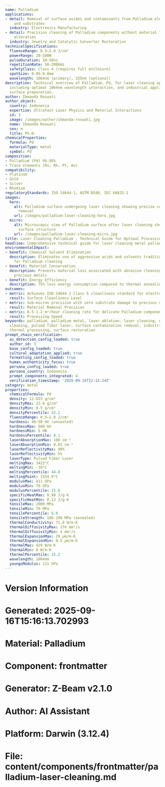 ```yaml
---
name: Palladium
applications:
- detail: Removal of surface oxides and contaminants from Palladium electrical contacts
    and substrates
  industry: Electronics Manufacturing
- detail: Precision cleaning of Palladium components without material loss or surface
    alteration
  industry: Jewelry and Catalytic Converter Restoration
technicalSpecifications:
  fluenceRange: 0.5–2.0 J/cm²
  powerRange: 20-100W
  pulseDuration: 10-50ns
  repetitionRate: 50-200kHz
  safetyClass: Class 4 (requires full enclosure)
  spotSize: 0.05-0.8mm
  wavelength: 1064nm (primary), 355nm (optional)
description: Technical overview of Palladium, Pd, for laser cleaning applications,
  including optimal 1064nm wavelength interaction, and industrial applications in
  surface preparation.
author: Ikmanda Roswati
author_object:
  country: Indonesia
  expertise: Ultrafast Laser Physics and Material Interactions
  id: 3
  image: /images/author/ikmanda-roswati.jpg
  name: Ikmanda Roswati
  sex: m
  title: Ph.D.
chemicalProperties:
  formula: Pd
  materialType: metal
  symbol: Pd
composition:
- Palladium (Pd) 99.95%
- Trace elements (Ru, Rh, Pt, Au)
compatibility:
- Platinum
- Gold
- Silver
- Rhodium
regulatoryStandards: ISO 14644-1, ASTM B540, IEC 60825-1
images:
  hero:
    alt: Palladium surface undergoing laser cleaning showing precise contamination
      removal
    url: /images/palladium-laser-cleaning-hero.jpg
  micro:
    alt: Microscopic view of Palladium surface after laser cleaning showing detailed
      surface structure
    url: /images/palladium-laser-cleaning-micro.jpg
title: Laser Cleaning Palladium - Technical Guide for Optimal Processing
headline: Comprehensive technical guide for laser cleaning metal palladium
environmentalImpact:
- benefit: Chemical Solvent Elimination
  description: Eliminates use of aggressive acids and solvents traditionally used
    for Palladium cleaning
- benefit: Material Conservation
  description: Prevents material loss associated with abrasive cleaning methods for
    precious metals
- benefit: Energy Efficiency
  description: 75% less energy consumption compared to thermal annealing processes
outcomes:
- metric: Achieves ISO 14644-1 Class 5 cleanliness standard for electronic components
  result: Surface Cleanliness Level
- metric: Sub-micron precision with zero substrate damage to precious metal
  result: Material Removal Precision
- metric: 0.5-1.2 m²/hour cleaning rate for delicate Palladium components
  result: Processing Speed
keywords: palladium, palladium metal, laser ablation, laser cleaning, non-contact
  cleaning, pulsed fiber laser, surface contamination removal, industrial laser parameters,
  thermal processing, surface restoration
prompt_chain_verification:
  ai_detection_config_loaded: true
  author_id: 3
  base_config_loaded: true
  cultural_adaptation_applied: true
  formatting_config_loaded: true
  human_authenticity_focus: true
  persona_config_loaded: true
  persona_country: Indonesia
  prompt_components_integrated: 4
  verification_timestamp: '2025-09-16T22:15:24Z'
category: metal
properties:
  chemicalFormula: Pd
  density: 12.023 g/cm³
  densityMax: 22.6 g/cm³
  densityMin: 0.5 g/cm³
  densityPercentile: 52.1
  fluenceRange: 0.5–2.0 J/cm²
  hardness: 40-50 HV (annealed)
  hardnessMax: 500 HV
  hardnessMin: 5 HB
  hardnessPercentile: 8.1
  laserAbsorptionMax: 100 cm⁻¹
  laserAbsorptionMin: 0.02 cm⁻¹
  laserReflectivityMax: 98%
  laserReflectivityMin: 5%
  laserType: Pulsed Fiber Laser
  meltingMax: 3422°C
  meltingMin: -39°C
  meltingPercentile: 44.8
  meltingPoint: 1554.9°C
  modulusMax: 411 GPa
  modulusMin: 70 GPa
  modulusPercentile: 15.0
  specificHeatMax: 0.90 J/g·K
  specificHeatMin: 0.13 J/g·K
  tensileMax: 2000 MPa
  tensileMin: 70 MPa
  tensilePercentile: 6.0
  tensileStrength: 180-190 MPa (annealed)
  thermalConductivity: 71.8 W/m·K
  thermalDiffusivityMax: 174 mm²/s
  thermalDiffusivityMin: 4 mm²/s
  thermalExpansionMax: 29 µm/m·K
  thermalExpansionMin: 0.5 µm/m·K
  thermalMax: 429 W/m·K
  thermalMin: 8 W/m·K
  thermalPercentile: 15.2
  wavelength: 1064nm
  youngsModulus: 121 GPa
---
```


# Version Information
# Generated: 2025-09-16T15:16:13.702993
# Material: Palladium
# Component: frontmatter
# Generator: Z-Beam v2.1.0
# Author: AI Assistant
# Platform: Darwin (3.12.4)
# File: content/components/frontmatter/palladium-laser-cleaning.md